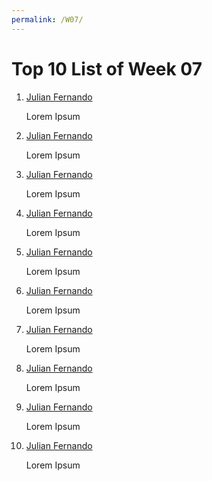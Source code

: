 ```yaml
---
permalink: /W07/
---
```

# Top 10 List of Week 07

1. [Julian Fernando](https://codeforces.com/profile/JulianFernando)

    Lorem Ipsum

2. [Julian Fernando](https://codeforces.com/profile/JulianFernando)

    Lorem Ipsum
    
3. [Julian Fernando](https://codeforces.com/profile/JulianFernando)

    Lorem Ipsum

4. [Julian Fernando](https://codeforces.com/profile/JulianFernando)

    Lorem Ipsum

5. [Julian Fernando](https://codeforces.com/profile/JulianFernando)

    Lorem Ipsum
    
6. [Julian Fernando](https://codeforces.com/profile/JulianFernando)

    Lorem Ipsum
    
7. [Julian Fernando](https://codeforces.com/profile/JulianFernando)

    Lorem Ipsum
    
8. [Julian Fernando](https://codeforces.com/profile/JulianFernando)

    Lorem Ipsum

9. [Julian Fernando](https://codeforces.com/profile/JulianFernando)

    Lorem Ipsum

10. [Julian Fernando](https://codeforces.com/profile/JulianFernando)

    Lorem Ipsum
